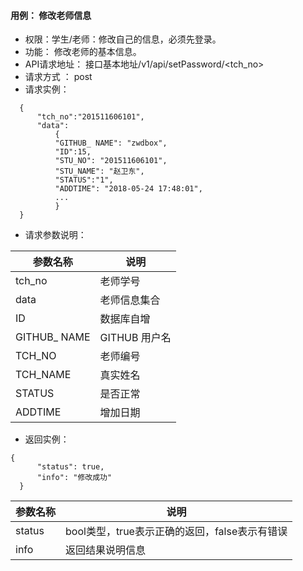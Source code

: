 #### 用例： 修改老师信息
- 权限：学生/老师：修改自己的信息，必须先登录。
- 功能： 修改老师的基本信息。
- API请求地址： 接口基本地址/v1/api/setPassword/<tch_no>
- 请求方式 ： post
- 请求实例：

```
  {         
      "tch_no":"201511606101",
      "data": 
          {
          "GITHUB_ NAME": "zwdbox",
          "ID":15,
          "STU_NO": "201511606101",
          "STU_NAME": "赵卫东",
          "STATUS":"1",
          "ADDTIME": "2018-05-24 17:48:01",
          ...
          }
  }

```
- 请求参数说明：

参数名称	| 说明
---|---
tch_no|老师学号
data | 老师信息集合
ID|数据库自增
GITHUB_ NAME | 	GITHUB 用户名
TCH_NO | 老师编号
TCH_NAME | 真实姓名
STATUS|是否正常
ADDTIME | 增加日期

- 返回实例：
```
{         
      "status": true,
      "info": "修改成功"
  }
```


参数名称 | 说明
---|---
status | bool类型，true表示正确的返回，false表示有错误
info | 返回结果说明信息


